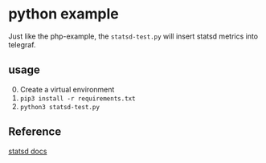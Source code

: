 python example
=====================

Just like the php-example, the `statsd-test.py` will insert statsd metrics into telegraf.

usage
-------------

0. Create a virtual environment
1. `pip3 install -r requirements.txt`
2. `python3 statsd-test.py`


Reference
-----------------

[statsd docs](https://statsd.readthedocs.io/en/latest/index.html)
